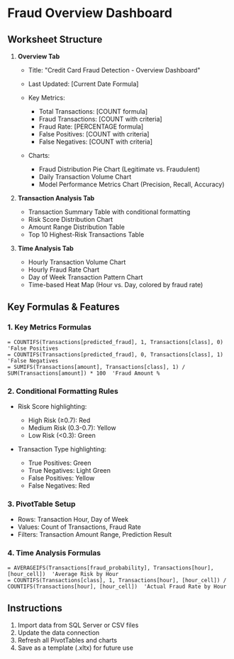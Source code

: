 # Fraud Overview Dashboard

## Worksheet Structure

1. **Overview Tab**
   - Title: "Credit Card Fraud Detection - Overview Dashboard"
   - Last Updated: [Current Date Formula]
   - Key Metrics:
     - Total Transactions: [COUNT formula]
     - Fraud Transactions: [COUNT with criteria]
     - Fraud Rate: [PERCENTAGE formula]
     - False Positives: [COUNT with criteria]
     - False Negatives: [COUNT with criteria]
     
   - Charts:
     - Fraud Distribution Pie Chart (Legitimate vs. Fraudulent)
     - Daily Transaction Volume Chart
     - Model Performance Metrics Chart (Precision, Recall, Accuracy)

2. **Transaction Analysis Tab**
   - Transaction Summary Table with conditional formatting
   - Risk Score Distribution Chart
   - Amount Range Distribution Table
   - Top 10 Highest-Risk Transactions Table

3. **Time Analysis Tab**
   - Hourly Transaction Volume Chart
   - Hourly Fraud Rate Chart
   - Day of Week Transaction Pattern Chart
   - Time-based Heat Map (Hour vs. Day, colored by fraud rate)

## Key Formulas & Features

### 1. Key Metrics Formulas

```
= COUNTIFS(Transactions[predicted_fraud], 1, Transactions[class], 0)  'False Positives
= COUNTIFS(Transactions[predicted_fraud], 0, Transactions[class], 1)  'False Negatives
= SUMIFS(Transactions[amount], Transactions[class], 1) / SUM(Transactions[amount]) * 100  'Fraud Amount %
```

### 2. Conditional Formatting Rules

- Risk Score highlighting:
  - High Risk (≥0.7): Red
  - Medium Risk (0.3-0.7): Yellow
  - Low Risk (<0.3): Green

- Transaction Type highlighting:
  - True Positives: Green
  - True Negatives: Light Green
  - False Positives: Yellow
  - False Negatives: Red

### 3. PivotTable Setup

- Rows: Transaction Hour, Day of Week
- Values: Count of Transactions, Fraud Rate
- Filters: Transaction Amount Range, Prediction Result

### 4. Time Analysis Formulas

```
= AVERAGEIFS(Transactions[fraud_probability], Transactions[hour], [hour_cell])  'Average Risk by Hour
= COUNTIFS(Transactions[class], 1, Transactions[hour], [hour_cell]) / COUNTIFS(Transactions[hour], [hour_cell])  'Actual Fraud Rate by Hour
```

## Instructions

1. Import data from SQL Server or CSV files
2. Update the data connection
3. Refresh all PivotTables and charts
4. Save as a template (.xltx) for future use